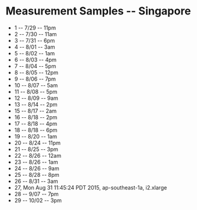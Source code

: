 # Measurement Samples -- Singapore

*  1 -- 7/29 -- 11pm
*  2 -- 7/30 -- 11am
*  3 -- 7/31 --  6pm
*  4 -- 8/01 --  3am
*  5 -- 8/02 --  1am
*  6 -- 8/03 --  4pm
*  7 -- 8/04 --  5pm
*  8 -- 8/05 -- 12pm
*  9 -- 8/06 --  7pm
* 10 -- 8/07 -- 5am
* 11 -- 8/08 -- 5pm
* 12 -- 8/09 -- 9am
* 13 -- 8/14 -- 2pm
* 15 -- 8/17 -- 2am
* 16 -- 8/18 -- 2pm
* 17 -- 8/18 -- 4pm
* 18 -- 8/18 -- 6pm
* 19 -- 8/20 -- 1am
* 20 -- 8/24 -- 11pm
* 21 -- 8/25 -- 3pm
* 22 -- 8/26 -- 12am
* 23 -- 8/26 -- 1am
* 24 -- 8/26 -- 9am
* 25 -- 8/28 -- 8pm
* 26 -- 8/31 -- 3am
* 27, Mon Aug 31 11:45:24 PDT 2015, ap-southeast-1a, i2.xlarge
* 28 -- 9/07 -- 7pm
* 29 -- 10/02 -- 3pm

